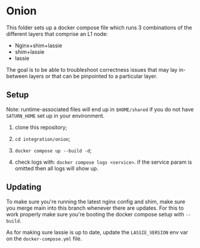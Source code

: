 # Onion

This folder sets up a docker compose file which runs 3 combinations of the different layers that comprise an L1 node:

- Nginx+shim+lassie
- shim+lassie
- lassie

The goal is to be able to troubleshoot correctness issues that may lay in-between layers or that can be pinpointed to a particular layer.

## Setup

Note: runtime-associated files will end up in `$HOME/shared` if you do not have `SATURN_HOME` set up in your environment.

1. clone this repository;

2. `cd integration/onion`;

3. `docker compose up --build -d`;

4. check logs with: `docker compose logs <service>`. if the service param is omitted then all logs will show up.

## Updating

To make sure you're running the latest nginx config and shim, make sure you merge main into this branch whenever there are updates.
For this to work properly make sure you're booting the docker compose setup with `--build`.

As for making sure lassie is up to date, update the `LASSIE_VERSION` env var on the `docker-compose.yml` file.
